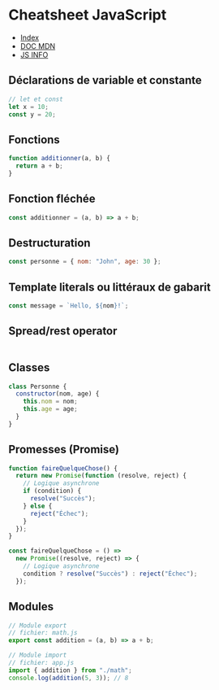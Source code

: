 # Cheatsheet JavaScript

- [Index](/Readme.md)
- [DOC MDN](https://developer.mozilla.org/fr/docs/Web/JavaScript)
- [JS INFO](https://fr.javascript.info/)

## Déclarations de variable et constante

```js
// let et const
let x = 10;
const y = 20;
```

## Fonctions

```js
function additionner(a, b) {
  return a + b;
}
```

## Fonction fléchée

```js
const additionner = (a, b) => a + b;
```

## Destructuration

```js
const personne = { nom: "John", age: 30 };
```

## Template literals ou littéraux de gabarit

```js
const message = `Hello, ${nom}!`;
```

## Spread/rest operator

```js

```

## Classes

```js
class Personne {
  constructor(nom, age) {
    this.nom = nom;
    this.age = age;
  }
}
```

## Promesses (Promise)

```js
function faireQuelqueChose() {
  return new Promise(function (resolve, reject) {
    // Logique asynchrone
    if (condition) {
      resolve("Succès");
    } else {
      reject("Échec");
    }
  });
}

const faireQuelqueChose = () =>
  new Promise((resolve, reject) => {
    // Logique asynchrone
    condition ? resolve("Succès") : reject("Échec");
  });
```

## Modules

```js
// Module export
// fichier: math.js
export const addition = (a, b) => a + b;

// Module import
// fichier: app.js
import { addition } from "./math";
console.log(addition(5, 3)); // 8
```
